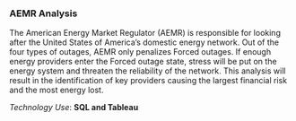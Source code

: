 ### AEMR Analysis
The American Energy Market Regulator (AEMR) is responsible for looking after the United States of America’s domestic energy network. Out of the four types of outages, AEMR only penalizes Forced outages. If enough energy providers enter the Forced outage state, stress will be put on the energy system and threaten the reliability of the network. This analysis will result in the identification of key providers causing the largest financial risk and the most energy lost.

_Technology Use_: **SQL and Tableau**
